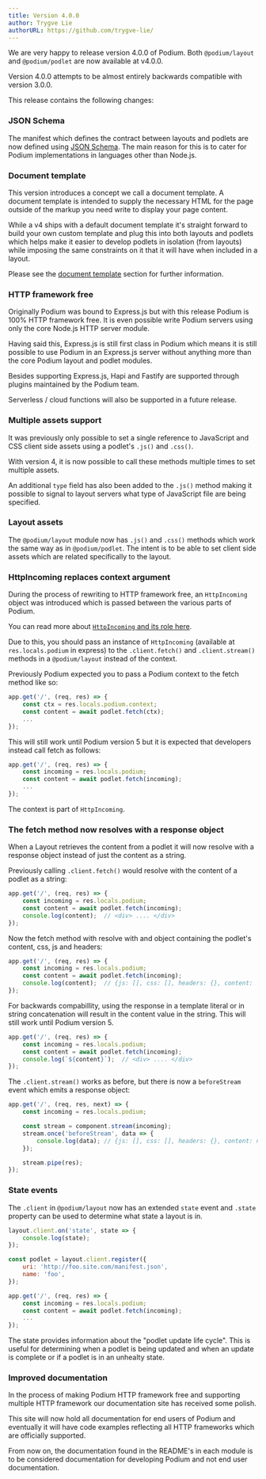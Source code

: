 ```yaml
---
title: Version 4.0.0
author: Trygve Lie
authorURL: https://github.com/trygve-lie/
---
```


We are very happy to release version 4.0.0 of Podium. Both `@podium/layout` and
`@podium/podlet` are now available at v4.0.0.

Version 4.0.0 attempts to be almost entirely backwards compatible with version 3.0.0.

This release contains the following changes:

### JSON Schema

The manifest which defines the contract between layouts and podlets are now
defined using [JSON Schema](https://github.com/podium-lib/schemas/blob/master/lib/manifest.schema.json). The main reason for this is to cater for Podium implementations
in languages other than Node.js.

### Document template

This version introduces a concept we call a document template.
A document template is intended to supply the necessary HTML for the page outside of the markup you need write to display your page content.

While a v4 ships with a default document template it's straight forward to build your own custom template and plug this into both layouts and podlets
which helps make it easier to develop podlets in isolation (from layouts) while imposing the same constraints on it that it will have when included in a layout.

Please see the [document template](/docs/next/api/document) section for further
information.

### HTTP framework free

Originally Podium was bound to Express.js but with this release Podium is 100%
HTTP framework free. It is even possible write Podium servers using only the core Node.js HTTP
server module.

Having said this, Express.js is still first class in Podium which means it is still possible to use Podium in
an Express.js server without anything more than the core Podium layout and podlet modules.

Besides supporting Express.js, Hapi and Fastify are supported through plugins maintained by
the Podium team.

Serverless / cloud functions will also be supported in a future release.

### Multiple assets support

It was previously only possible to set a single reference to JavaScript and CSS client side assets using a podlet's
`.js()` and `.css()`.

With version 4, it is now possible to call these methods multiple times to set multiple assets.

An additional `type` field has also been added to the `.js()` method making it possible to signal to layout servers
what type of JavaScript file are being specified.

### Layout assets

The `@podium/layout` module now has `.js()` and `.css()` methods which work the
same way as in `@podium/podlet`. The intent is to be able to set client side assets
which are related specifically to the layout.

### HttpIncoming replaces context argument

During the process of rewriting to HTTP framework free, an `HttpIncoming` object was introduced which
is passed between the various parts of Podium.

You can read more about [`HttpIncoming` and its role here](/docs/next/api/incoming).

Due to this, you should pass an instance of `HttpIncoming` (available at `res.locals.podium` in express) to the `.client.fetch()` and `.client.stream()` methods in
a `@podium/layout` instead of the context.

Previously Podium expected you to pass a Podium context to the fetch method like so:

```js
app.get('/', (req, res) => {
    const ctx = res.locals.podium.context;
    const content = await podlet.fetch(ctx);
    ...
});
```

This will still work until Podium version 5 but it is expected that developers instead call fetch as follows:

```js
app.get('/', (req, res) => {
    const incoming = res.locals.podium;
    const content = await podlet.fetch(incoming);
    ...
});
```

The context is part of `HttpIncoming`.

### The fetch method now resolves with a response object

When a Layout retrieves the content from a podlet it will now resolve with a
response object instead of just the content as a string.

Previously calling `.client.fetch()` would resolve with the content of a podlet as
a string:

```js
app.get('/', (req, res) => {
    const incoming = res.locals.podium;
    const content = await podlet.fetch(incoming);
    console.log(content);  // <div> .... </div>
});
```

Now the fetch method with resolve with and object containing the podlet's content, css, js and
headers:

```js
app.get('/', (req, res) => {
    const incoming = res.locals.podium;
    const content = await podlet.fetch(incoming);
    console.log(content);  // {js: [], css: [], headers: {}, content: '<div> .... </div>'}
});
```

For backwards compabillity, using the response in a template literal or in string
concatenation will result in the content value in the string. This will still work until
Podium version 5.

```js
app.get('/', (req, res) => {
    const incoming = res.locals.podium;
    const content = await podlet.fetch(incoming);
    console.log(`${content}`);  // <div> .... </div>
});
```

The `.client.stream()` works as before, but there is now a `beforeStream` event
which emits a response object:

```js
app.get('/', (req, res, next) => {
    const incoming = res.locals.podium;

    const stream = component.stream(incoming);
    stream.once('beforeStream', data => {
        console.log(data); // {js: [], css: [], headers: {}, content: null}
    });

    stream.pipe(res);
});
```

### State events

The `.client` in `@podium/layout` now has an extended `state` event and `.state`
property can be used to determine what state a layout is in.

```js
layout.client.on('state', state => {
    console.log(state);
});

const podlet = layout.client.register({
    uri: 'http://foo.site.com/manifest.json',
    name: 'foo',
});

app.get('/', (req, res) => {
    const incoming = res.locals.podium;
    const content = await podlet.fetch(incoming);
    ...
});
```

The state provides information about the "podlet update life cycle". This is
useful for determining when a podlet is being updated and when an update is
complete or if a podlet is in an unhealty state.

### Improved documentation

In the process of making Podium HTTP framework free and supporting multiple
HTTP framework our documentation site has received some polish.

This site will now hold all documentation for end users of Podium and eventually it will
have code examples reflecting all HTTP frameworks which are officially supported.

From now on, the documentation found in the README's in each module is to be
considered documentation for developing Podium and not end user documentation.
